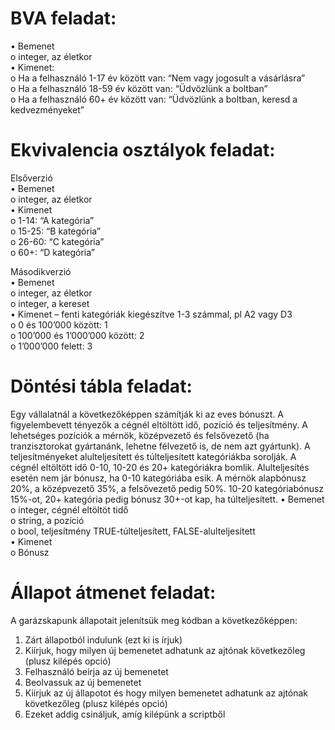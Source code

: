 # BVA feladat:

•	Bemenet  
o	integer, az életkor  
•	Kimenet:  
o	Ha a felhasználó 1-17 év között van: “Nem vagy jogosult a vásárlásra”  
o	Ha a felhasználó 18-59 év között van: “Üdvözlünk a boltban”  
o	Ha a felhasználó 60+ év között van: “Üdvözlünk a boltban, keresd a kedvezményeket”  

# Ekvivalencia osztályok feladat:

Elsőverzió  
•	Bemenet  
o	integer, az életkor  
•	Kimenet  
o	1-14: “A kategória”  
o	15-25: “B kategória”  
o	26-60: “C kategória”  
o	60+: “D kategória”  

Másodikverzió  
•	Bemenet  
o	integer, az életkor  
o	integer, a kereset  
•	Kimenet – fenti kategóriák kiegészítve 1-3 számmal, pl A2 vagy D3  
o	0 és 100’000 között: 1  
o	100’000 és 1’000’000 között: 2  
o	1’000’000 felett: 3  

# Döntési tábla feladat:  

Egy vállalatnál a következőképpen számítják ki az eves bónuszt. A figyelembevett tényezők a cégnél eltöltött idő, pozíció és teljesítmény. A lehetséges pozíciók a mérnök, középvezető és felsővezető (ha tranzisztorokat gyártanánk, lehetne félvezető is, de nem azt gyártunk). A teljesítményeket alulteljesített és túlteljesített kategóriákba sorolják. A cégnél eltöltött idő 0-10, 10-20 és 20+ kategóriákra bomlik. Alulteljesítés esetén nem jár bónusz, ha 0-10 kategóriába esik. A mérnök alapbónusz 20%, a középvezető 35%, a felsővezető pedig 50%. 10-20 kategóriabónusz 15%-ot, 20+ kategória pedig bónusz 30+-ot kap, ha túlteljesített.
•	Bemenet  
o	integer, cégnél eltöltöt tidő  
o	string, a pozíció  
o	bool, teljesítmény TRUE-túlteljesített, FALSE-alulteljesített  
•	Kimenet  
o	Bónusz  

# Állapot átmenet feladat: 

A garázskapunk állapotait jelenítsük meg kódban a következőképpen:
1.	Zárt állapotból indulunk (ezt ki is írjuk)
2.	Kiírjuk, hogy milyen új bemenetet adhatunk az ajtónak következőleg (plusz kilépés opció)
3.	Felhasználó beírja az új bemenetet
4.	Beolvassuk az új bemenetet
5.	Kiírjuk az új állapotot és hogy milyen bemenetet adhatunk az ajtónak következőleg (plusz kilépés opció)
6.	Ezeket addig csináljuk, amíg kilépünk a scriptből
